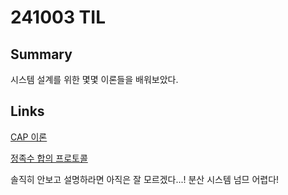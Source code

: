 # 241003 TIL

## Summary

시스템 설계를 위한 몇몇 이론들을 배워보았다.

## Links

[CAP 이론](https://gwonhong.notion.site/CAP-114b92530323805caf95c42a3efa6b4e)

[정족수 합의 프로토콜](https://gwonhong.notion.site/Quorum-Consensus-114b9253032380aa8e80f24146da685b)

솔직히 안보고 설명하라면 아직은 잘 모르겠다...! 분산 시스템 넘므 어렵다!